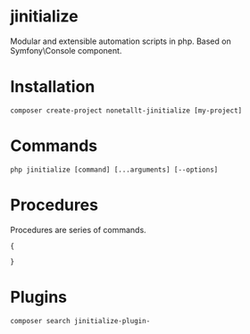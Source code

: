 # jinitialize
Modular and extensible automation scripts in php. Based on Symfony\Console component.

# Installation
```
composer create-project nonetallt-jinitialize [my-project]
```

# Commands
```
php jinitialize [command] [...arguments] [--options]
```

# Procedures
Procedures are series of commands.

```
{

}
```

# Plugins
```
composer search jinitialize-plugin-
```
